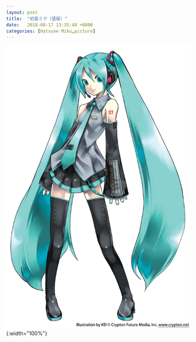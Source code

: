 ```yaml
---
layout: post
title:  "初音ミク（竖版）"
date:   2018-08-17 13:35:48 +0800
categories: [Hatsune Miku,picture]
---
```

![Miku_l](https://github.com/happyzhao1996/happyzhao1996.github.io/raw/master/_posts/images/Miku_p.jpg){:width="100%"}

